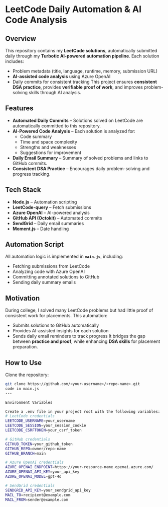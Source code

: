 # LeetCode Daily Automation & AI Code Analysis

## Overview
This repository contains my **LeetCode solutions**, automatically submitted daily through my **Turbotic AI-powered automation pipeline**. Each solution includes:
- Problem metadata (title, language, runtime, memory, submission URL)
- **AI-assisted code analysis** using Azure OpenAI
- Daily commits for consistent tracking
This project ensures **consistent DSA practice**, provides **verifiable proof of work**, and improves problem-solving skills through AI analysis.

## Features
- **Automated Daily Commits** – Solutions solved on LeetCode are automatically committed to this repository.
- **AI-Powered Code Analysis** – Each solution is analyzed for:
  - Code summary
  - Time and space complexity
  - Strengths and weaknesses
  - Suggestions for improvement
- **Daily Email Summary** – Summary of solved problems and links to GitHub commits.
- **Consistent DSA Practice** – Encourages daily problem-solving and progress tracking.

## Tech Stack
- **Node.js** – Automation scripting
- **LeetCode-query** – Fetch submissions
- **Azure OpenAI** – AI-powered analysis
- **GitHub API (Octokit)** – Automated commits
- **SendGrid** – Daily email summaries
- **Moment.js** – Date handling

## Automation Script
All automation logic is implemented in **`main.js`**, including:
- Fetching submissions from LeetCode
- Analyzing code with Azure OpenAI
- Committing annotated solutions to GitHub
- Sending daily summary emails

## Motivation
During college, I solved many LeetCode problems but had little proof of consistent work for placements. This automation:
- Submits solutions to GitHub automatically
- Provides AI-assisted insights for each solution
- Sends daily email reminders to track progress
It bridges the gap between **practice and proof**, while enhancing **DSA skills** for placement preparation.

## How to Use
Clone the repository:
```bash
git clone https://github.com/<your-username>/<repo-name>.git
code in main.js
---

Environment Variables

Create a .env file in your project root with the following variables:
# LeetCode credentials
LEETCODE_USERNAME=your_username
LEETCODE_SESSION=your_session_cookie
LEETCODE_CSRFTOKEN=your_csrf_token

# GitHub credentials
GITHUB_TOKEN=your_github_token
GITHUB_REPO=owner/repo-name
GITHUB_BRANCH=main

# Azure OpenAI credentials
AZURE_OPENAI_ENDPOINT=https://your-resource-name.openai.azure.com/
AZURE_OPENAI_API_KEY=your_api_key
AZURE_OPENAI_MODEL=gpt-4o

# SendGrid credentials
SENDGRID_API_KEY=your_sendgrid_api_key
MAIL_TO=recipient@example.com
MAIL_FROM=sender@example.com


